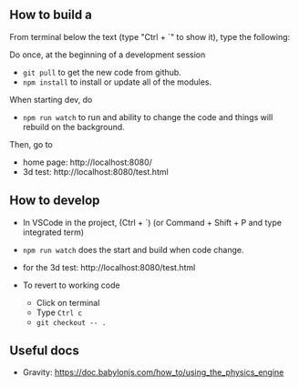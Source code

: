 
## How to build a
From terminal below the text (type "Ctrl + `" to show it), type the following: 

Do once, at the beginning of a development session
- `git pull` to get the new code from github.
- `npm install` to install or update all of the modules.

When starting dev, do 
- `npm run watch` to run and ability to change the code and things will rebuild on the background.

Then, go to 

- home page: http://localhost:8080/
- 3d test: http://localhost:8080/test.html


## How to develop

- In VSCode in the project, (Ctrl + `) (or Command + Shift + P and type integrated term)
- `npm run watch` does the start and build when code change.

- for the 3d test: http://localhost:8080/test.html

- To revert to working code 
	- Click on terminal
	- Type `Ctrl c`
	- `git checkout -- .`


## Useful docs

- Gravity: https://doc.babylonjs.com/how_to/using_the_physics_engine